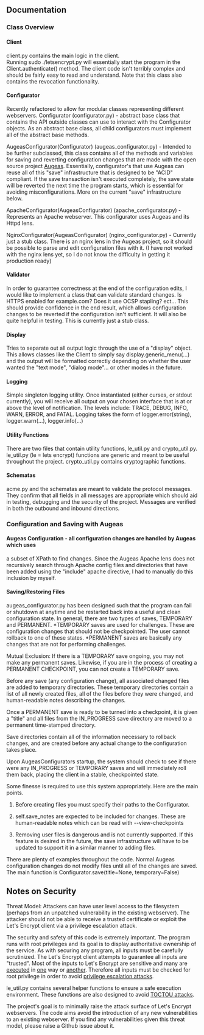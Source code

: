 ## Documentation

### Class Overview
#### Client
client.py contains the main logic in the client.  
Running sudo ./letsencrypt.py will essentially start the program in the Client.authenticate() method.  The client code isn't terribly complex and should be fairly easy to read and understand.  Note that this class also contains the revocation functionality.

#### Configurator
Recently refactored to allow for modular classes representing different webservers.
Configurator (configurator.py) - abstract base class that contains the API outside classes can use to interact with the Configurator objects. As an abstract base class, all child configurators must implement all of the abstract base methods.

AugeasConfigurator(Configurator) (augeas_configurator.py) - Intended to be further subclassed, this class contains all of the methods and variables for saving and reverting configuration changes that are made with the open source project [Augeas](http://augeas.net/).  Essentially, configurator's that use Augeas can reuse all of this "save" infrastructure that is designed to be "ACID" compliant.  If the save transaction isn't executed completely, the save state will be reverted the next time the program starts, which is essential for avoiding misconfigurations.  More on the current "save" infrastructure below.

ApacheConfigurator(AugeasConfigurator) (apache_configurator.py) - Represents an Apache webserver.  This configurator uses Augeas and its Httpd lens.

NginxConfigurator(AugeasConfigurator) (nginx_configurator.py) - Currently just a stub class.  There is an nginx lens in the Augeas project, so it should be possible to parse and edit configuration files with it.  (I have not worked with the nginx lens yet, so I do not know the difficulty in getting it production ready)

#### Validator
In order to guarantee correctness at the end of the configuration edits, I would like to implement a class that can validate standard changes.  Is HTTPS enabled for example.com?  Does it use OCSP stapling? ect...  This should provide confidence in the end result, which allows configuration changes to be reverted if the configuration isn't sufficient.  It will also be quite helpful in testing.  This is currently just a stub class.

#### Display
Tries to separate out all output logic through the use of a "display" object.  This allows classes like the Client to simply say display.generic_menu(...) and the output will be formatted correctly depending on whether the user wanted the "text mode", "dialog mode"... or other modes in the future.

#### Logging
Simple singleton logging utility. Once instantiated (either curses, or stdout currently), you will receive all output on your chosen interface that is at or above the level of notification.  The levels include: TRACE, DEBUG, INFO, WARN, ERROR, and FATAL.  Logging takes the form of logger.error(string), logger.warn(...), logger.info(...)

#### Utility Functions
There are two files that contain utility functions, le_util.py and crypto_util.py.
le_util.py (le = lets encrypt) functions are generic and meant to be useful throughout the project.
crypto_util.py contains cryptographic functions.

#### Schematas
acme.py and the schematas are meant to validate the protocol messages.  They confirm that all fields in all messages are appropriate which should aid in testing, debugging and the security of the project.  Messages are verified in both the outbound and inbound directions.


### Configuration and Saving with Augeas

#### Augeas Configuration - all configuration changes are handled by Augeas which uses
a subset of XPath to find changes.  Since the Augeas Apache lens does not
recursively search through Apache config files and directories that have
been added using the "include" apache directive, I had to manually do this
inclusion by myself.

#### Saving/Restoring Files
augeas_configurator.py has been designed such that the
program can fail or shutdown at anytime and be restarted back into a useful
and clean configuration state.
In general, there are two types of saves, TEMPORARY and PERMANENT.
*TEMPORARY saves are used for challenges.  These are configuration changes
that should not be checkpointed. The user cannot rollback to one of these
states.
*PERMANENT saves are basically any changes that are not for performing challenges.

Mutual Exclusion: If there is a TEMPORARY save ongoing, you may not make any
permanent saves. Likewise, if you are in the process of creating a PERMANENT
CHECKPOINT, you can not create a TEMPORARY save.

Before any save (any configuration change), all associated changed files are
added to temporary directories. These temporary directories contain a list of
all newly created files, all of the files before they were changed, and
human-readable notes describing the changes.

Once a PERMANENT save is ready to be turned into a checkpoint, it is given
a "title" and all files from the IN_PROGRESS save directory are moved to a
permanent time-stamped directory.

Save directories contain all of the information necessary to rollback changes,
and are created before any actual change to the configuration takes place.

Upon AugeasConfigurators startup, the system should check to see if there were any
IN_PROGRESS or TEMPORARY saves and will immediately roll them back,
placing the client in a stable, checkpointed state.

Some finesse is required to use this system appropriately.
Here are the main points.

1. Before creating files you must specify their paths to the Configurator.

2. self.save_notes are expected to be included for changes. These are
human-readable notes which can be read with --view-checkpoints

3. Removing user files is dangerous and is not currently supported.
If this feature is desired in the future, the save infrastructure will have to
be updated to support it in a similar manner to adding files.

There are plenty of examples throughout the code.
Normal Augeas configuration changes do not modify files until all of the
changes are saved.
The main function is Configurator.save(title=None, temporary=False)

## Notes on Security

Threat Model: Attackers can have user level access to the filesystem (perhaps from an unpatched vulnerability in the existing webserver).  The attacker should not be able to receive a trusted certificate or exploit the Let's Encrypt client via a privilege escalation attack.

The security and safety of this code is extremely important.  The program runs with root privileges and its goal is to display authoritative ownership of the service.  As with securing any program, all inputs must be carefully scrutinized.  The Let's Encrypt client attempts to guarantee all inputs are "trusted". Most of the inputs to Let's Encrypt are sensitive and many are [executed](http://olsner.se/2008/01/21/an-excursion-in-mod_rewrite/) in [one](http://httpd.apache.org/security/vulnerabilities_22.html) way or [another](http://en.wikipedia.org/wiki/Server_Side_Includes).  Therefore all inputs must be checked for root privilege in order to avoid [privilege escalation attacks](https://en.wikipedia.org/wiki/Privilege_escalation).  

le_util.py contains several helper functions to ensure a safe execution environment.  These functions are also designed to avoid [TOCTOU attacks](http://www.hpenterprisesecurity.com/vulncat/en/vulncat/cpp/file_access_race_condition.html).

The project's goal is to minimally raise the attack surface of Let's Encrypt webservers.  The code aims avoid the  introduction of any new vulnerabilities to an existing webserver.  If you find any vulnerabilities given this threat model, please raise a Github issue about it.
